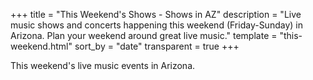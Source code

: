 +++
title = "This Weekend's Shows - Shows in AZ"
description = "Live music shows and concerts happening this weekend (Friday-Sunday) in Arizona. Plan your weekend around great live music."
template = "this-weekend.html"
sort_by = "date"
transparent = true
+++

This weekend's live music events in Arizona.